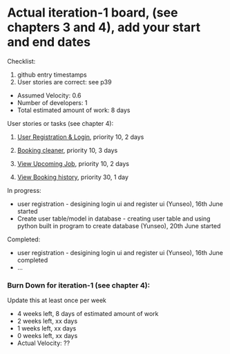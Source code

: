 # Actual iteration-1 board, (see chapters 3 and 4), add your start and end dates 

Checklist: 
1. github entry timestamps
2. User stories are correct: see p39

* Assumed Velocity: 0.6 
* Number of developers: 1
* Total estimated amount of work: 8 days

User stories or tasks (see chapter 4):
1. [User Registration & Login](user_stories/iteration1_users_registration), priority 10, 2 days

2. [Booking cleaner](user_stories/iteration1_book_a_cleaner), priority 10, 3 days

3. [View Upcoming Job](user_stories/iteration1_view_upcoming_job), priority 10, 2 days

4. [View Booking history](user_stories/iteration1_view_booking_history), priority 30, 1 day


In progress:
* user registration - desigining login ui and register ui (Yunseo), 16th June started
* Create user table/model in database - creating user table and using python built in program to create database (Yunseo), 20th June started

Completed:
* user registration - desigining login ui and register ui (Yunseo), 16th June completed
* ...

### Burn Down for iteration-1 (see chapter 4):
Update this at least once per week
* 4 weeks left, 8 days of estimated amount of work 
* 2 weeks left, xx days
* 1 weeks left, xx days
* 0 weeks left, xx days
* Actual Velocity: ?? 
